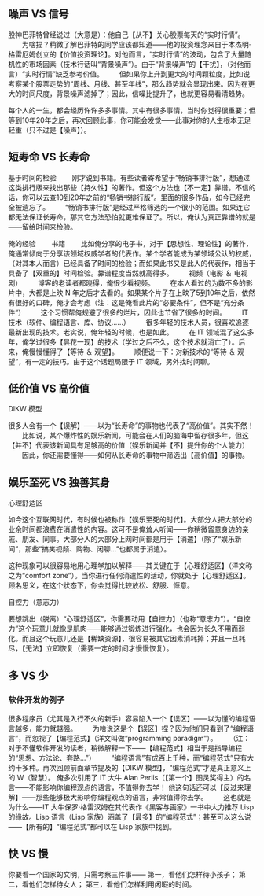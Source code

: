 ## 噪声 VS 信号
股神巴菲特曾经说过（大意是）：他自己【从不】关心股票每天的“实时行情”。
　　为啥捏？稍微了解巴菲特的同学应该都知道——他的投资理念来自于本杰明·格雷厄姆创立的【价值投资理论】。对他而言，“实时行情”的波动，包含了大量随机性的市场因素（技术行话叫“背景噪声”）。由于“背景噪声”的【干扰】，（对他而言）“实时行情”缺乏参考价值。
　　但如果你上升到更大的时间颗粒度，比如说考察某个股票走势的“周线、月线、甚至年线”，那么趋势就会显现出来。因为在更大的时间尺度，背景噪声滤掉了；因此，信噪比提升了，也就更容易看清趋势。


每个人的一生，都会经历许许多多事情。其中有很多事情，当时你觉得很重要；但等到10年20年之后，再次回顾此事，你可能会发觉——此事对你的人生根本无足轻重（只不过是【噪声】）。



## 短寿命 VS 长寿命
基于时间的检验
　　刚才说到书籍。有些读者寄希望于“畅销书排行版”，想通过这类排行版来找出那些【持久性】的著作。但这个方法也【不一定】靠谱。不信的话，你可以去查10到20年之前的“畅销书排行版”。里面的很多作品，如今已经完全被遗忘了。
　　“畅销书排行版”是经过严格筛选的一个很小的范围。如果连它都无法保证长寿命，那其它方法恐怕就更难保证了。所以，俺认为真正靠谱的就是——留给时间来检验。





俺的经验
　　书籍
　　比如俺分享的电子书，对于【思想性、理论性】的著作，俺通常倾向于分享该领域权威学者的代表作。某个学者能成为某领域公认的权威，（对其本人而言）已经具备了时间的检验；而如果此书又是此人的代表作，相当于具备了【双重的】时间检验。靠谱程度当然就高得多。
　　视频（电影 ＆ 电视剧）
　　博客的老读者都晓得，俺很少看视频。
　　在本人看过的为数不多的影片中，大都是上映 N 年之后才去看的。如果某个片子在上映了5到10年之后，依然有很好的口碑，俺才会考虑（注：这是俺看此片的“必要条件”，但不是“充分条件”）
　　这个习惯帮俺规避了很多的烂片，因此也节省了很多的时间。
　　IT 技术（软件、编程语言、库、协议......）
　　很多年轻的技术人员，很喜欢追逐最新出现的技术。老实说，俺年轻的时候，也是如此。
　　在 IT 领域混了这么多年，俺学过很多【昙花一现】的技术（学过之后不久，这个技术就消亡了）。后来，俺慢慢懂得了【等待 ＆ 观望】。
　　顺便说一下：对新技术的“等待 ＆ 观望”，有一定的技巧。由于这个话题局限于 IT 领域，另外找时间聊。


## 低价值 VS 高价值
DIKW 模型

很多人会有一个【误解】——以为“长寿命”的事物也代表了“高价值”。其实不然！
　　比如说，某个爆炸性的娱乐新闻，可能会在人们的脑海中留存很多年，但这【并不】代表该新闻具有足够高的价值（娱乐新闻并【不】提升你的个人能力）
　　因此，你还需要懂得——如何从长寿命的事物中筛选出【高价值】的事物。


## 娱乐至死 VS 独善其身
心理舒适区

如今这个互联网时代，有时候也被称作【娱乐至死的时代】。大部分人把大部分的业余时间都浪费在消遣性的内容。这可不是俺耸人听闻——你稍微留意身边的亲戚、朋友、同事。大部分人的大部分上网时间都是用于【消遣】（除了“娱乐新闻”，那些“搞笑视频、购物、闲聊...”也都属于消遣）。

这种现象可以很容易地用心理学加以解释——其关键在于【心理舒适区】（洋文称之为“comfort zone”）。当你进行任何消遣性的活动，你就处于【心理舒适区】。顾名思义，在这个状态下，你会觉得比较放松、舒服、惬意。

自控力（意志力）

要想跳出（脱离）“心理舒适区”，你需要动用【自控力】（也称“意志力”）。“自控力”这个玩意儿就像是肌肉——能够通过锻炼进行强化，也会因为长久不用而弱化。而且这个玩意儿还是【稀缺资源】，很容易被其它因素消耗掉；并且一旦耗尽，【无法】立即恢复（需要一定的时间才慢慢恢复）。



## 多 VS 少
### 软件开发的例子
很多程序员（尤其是入行不久的新手）容易陷入一个【误区】——以为懂的编程语言越多，能力就越强。
　　为啥说这是个【误区】捏？因为他们只看到了“编程语言”，而忽视了【编程范式】（洋文叫做“programming paradigm”）。
　　（注：对于不懂软件开发的读者，稍微解释一下——【编程范式】相当于是指导编程的“思想、方法论、套路...”）
　　“编程语言”有成百上千种，而“编程范式”只有大约十多种。再次回顾前面章节提及的【DIKW 模型】，“编程范式”才是真正意义上的 W（智慧）。
俺多次引用了 IT 大牛 Alan Perlis（【第一个】图灵奖得主）的名言——不能影响你编程观点的语言，不值得你去学！
他这句话还可以【反过来理解】——那些能够极大影响你编程观点的语言，非常值得你去学。
　　这也就是为什么——IT 大牛保罗·格雷汉姆在其代表作《黑客与画家》一书中大力推荐 Lisp 的缘故。Lisp 语言（Lisp 家族）涵盖了【最多】的“编程范式”；甚至可以这么说——【所有的】“编程范式”都可以在 Lisp 家族中找到。


## 快 VS 慢








你要看一个国家的文明，只需考察三件事——
第一，看他们怎样待小孩子；
第二，看他们怎样待女人；
第三，看他们怎样利用闲暇的时间。





























